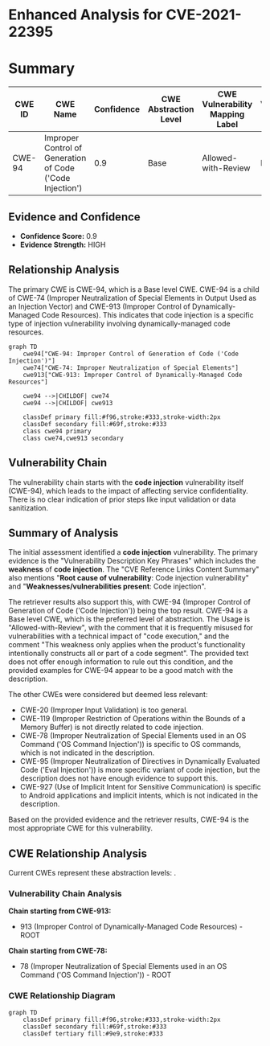 # Enhanced Analysis for CVE-2021-22395

# Summary
| CWE ID | CWE Name | Confidence | CWE Abstraction Level | CWE Vulnerability Mapping Label | CWE-Vulnerability Mapping Notes |
|---|---|---|---|---|---|
| CWE-94 | Improper Control of Generation of Code ('Code Injection') | 0.9 | Base | Allowed-with-Review | Primary CWE |

## Evidence and Confidence

*   **Confidence Score:** 0.9
*   **Evidence Strength:** HIGH

## Relationship Analysis
The primary CWE is CWE-94, which is a Base level CWE. CWE-94 is a child of CWE-74 (Improper Neutralization of Special Elements in Output Used as an Injection Vector) and CWE-913 (Improper Control of Dynamically-Managed Code Resources). This indicates that code injection is a specific type of injection vulnerability involving dynamically-managed code resources.

```mermaid
graph TD
    cwe94["CWE-94: Improper Control of Generation of Code ('Code Injection')"]
    cwe74["CWE-74: Improper Neutralization of Special Elements"]
    cwe913["CWE-913: Improper Control of Dynamically-Managed Code Resources"]
    
    cwe94 -->|CHILDOF| cwe74
    cwe94 -->|CHILDOF| cwe913
    
    classDef primary fill:#f96,stroke:#333,stroke-width:2px
    classDef secondary fill:#69f,stroke:#333
    class cwe94 primary
    class cwe74,cwe913 secondary
```

## Vulnerability Chain
The vulnerability chain starts with the **code injection** vulnerability itself (CWE-94), which leads to the impact of affecting service confidentiality. There is no clear indication of prior steps like input validation or data sanitization.

## Summary of Analysis
The initial assessment identified a **code injection** vulnerability. The primary evidence is the "Vulnerability Description Key Phrases" which includes the **weakness** of **code injection**. The "CVE Reference Links Content Summary" also mentions "**Root cause of vulnerability**: Code injection vulnerability" and "**Weaknesses/vulnerabilities present**: Code injection".

The retriever results also support this, with CWE-94 (Improper Control of Generation of Code ('Code Injection')) being the top result. CWE-94 is a Base level CWE, which is the preferred level of abstraction. The Usage is "Allowed-with-Review", with the comment that it is frequently misused for vulnerabilities with a technical impact of "code execution," and the comment "This weakness only applies when the product's functionality intentionally constructs all or part of a code segment". The provided text does not offer enough information to rule out this condition, and the provided examples for CWE-94 appear to be a good match with the description.

The other CWEs were considered but deemed less relevant:
*   CWE-20 (Improper Input Validation) is too general.
*   CWE-119 (Improper Restriction of Operations within the Bounds of a Memory Buffer) is not directly related to code injection.
*   CWE-78 (Improper Neutralization of Special Elements used in an OS Command ('OS Command Injection')) is specific to OS commands, which is not indicated in the description.
*   CWE-95 (Improper Neutralization of Directives in Dynamically Evaluated Code ('Eval Injection')) is more specific variant of code injection, but the description does not have enough evidence to support this.
*   CWE-927 (Use of Implicit Intent for Sensitive Communication) is specific to Android applications and implicit intents, which is not indicated in the description.

Based on the provided evidence and the retriever results, CWE-94 is the most appropriate CWE for this vulnerability.


## CWE Relationship Analysis

Current CWEs represent these abstraction levels: .


### Vulnerability Chain Analysis

**Chain starting from CWE-913:**
- 913 (Improper Control of Dynamically-Managed Code Resources) - ROOT


**Chain starting from CWE-78:**
- 78 (Improper Neutralization of Special Elements used in an OS Command ('OS Command Injection')) - ROOT



### CWE Relationship Diagram

```mermaid
graph TD
    classDef primary fill:#f96,stroke:#333,stroke-width:2px
    classDef secondary fill:#69f,stroke:#333
    classDef tertiary fill:#9e9,stroke:#333
```